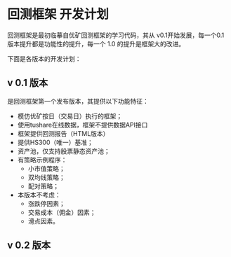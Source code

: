 # 回测框架 开发计划

回测框架是最初临摹自优矿回测框架的学习代码，其从 v0.1开始发展，每一个0.1版本提升都是功能性的提升，每一个 1.0 的提升是框架大的改进。

下面是各版本的开发计划：



## v 0.1 版本
是回测框架第一个发布版本，其提供以下功能特征：

- 模仿优矿按日（交易日）执行的框架；
- 使用tushare在线数据，框架不提供数据API接口
- 框架提供回测报告（HTML版本）
- 提供HS300（唯一）基准；
- 资产池，仅支持股票静态资产池；
- 有策略示例程序：
  - 小市值策略；
  - 双均线策略；
  - 配对策略；
- 本版本不考虑：
  - 涨跌停因素；
  - 交易成本（佣金）因素；
  - 滑点因素。



 ## v 0.2 版本



